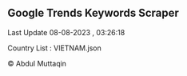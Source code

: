 

## Google Trends Keywords Scraper 
 
Last Update 08-08-2023 , 03:26:18

Country List :
VIETNAM.json



© Abdul Muttaqin 
